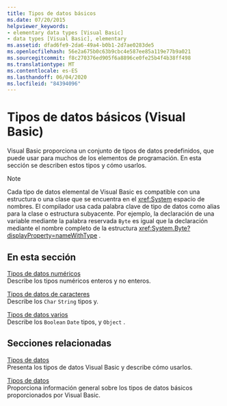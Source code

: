 ```yaml
---
title: Tipos de datos básicos
ms.date: 07/20/2015
helpviewer_keywords:
- elementary data types [Visual Basic]
- data types [Visual Basic], elementary
ms.assetid: dfad6fe9-2da6-49a4-b0b1-2d7ae0283de5
ms.openlocfilehash: 56e2a675b0c63b9cbc4e587ee85a119e77b9a021
ms.sourcegitcommit: f8c270376ed905f6a8896ce0fe25b4f4b38ff498
ms.translationtype: MT
ms.contentlocale: es-ES
ms.lasthandoff: 06/04/2020
ms.locfileid: "84394096"
---
```

# <a name="elementary-data-types-visual-basic"></a>Tipos de datos básicos (Visual Basic)
Visual Basic proporciona un conjunto de tipos de datos predefinidos, que puede usar para muchos de los elementos de programación. En esta sección se describen estos tipos y cómo usarlos.  
  
> [!NOTE]
> Cada tipo de datos elemental de Visual Basic es compatible con una estructura o una clase que se encuentra en el <xref:System> espacio de nombres. El compilador usa cada palabra clave de tipo de datos como alias para la clase o estructura subyacente. Por ejemplo, la declaración de una variable mediante la palabra reservada `Byte` es igual que la declaración mediante el nombre completo de la estructura <xref:System.Byte?displayProperty=nameWithType> .  
  
## <a name="in-this-section"></a>En esta sección  
 [Tipos de datos numéricos](numeric-data-types.md)  
 Describe los tipos numéricos enteros y no enteros.  
  
 [Tipos de datos de caracteres](character-data-types.md)  
 Describe los `Char` `String` tipos y.  
  
 [Tipos de datos varios](miscellaneous-data-types.md)  
 Describe los `Boolean` `Date` tipos, y `Object` .  
  
## <a name="related-sections"></a>Secciones relacionadas  
 [Tipos de datos](index.md)  
 Presenta los tipos de datos Visual Basic y describe cómo usarlos.  
  
 [Tipos de datos](../../../language-reference/data-types/index.md)  
 Proporciona información general sobre los tipos de datos básicos proporcionados por Visual Basic.
